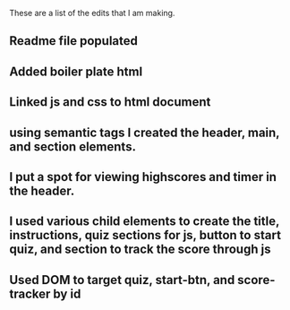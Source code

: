 These are a list of the edits that I am making.

## Readme file populated
## Added boiler plate html
## Linked js and css to html document
## using semantic tags I created the header, main, and section elements. 
## I put a spot for viewing highscores and timer in the header. 
## I used various child elements to create the title, instructions, quiz sections for js, button to start quiz, and section to track the score through js
## Used DOM to target quiz, start-btn, and score-tracker by id